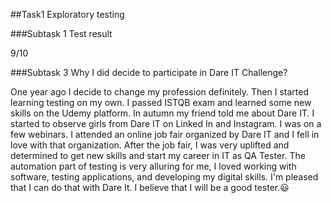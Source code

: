 ##Task1 Exploratory testing

###Subtask 1 Test result

9/10

###Subtask 3 Why I did decide to participate in Dare IT Challenge?

One year ago I decide to change my profession definitely. Then I started learning testing on my own. I passed ISTQB exam and learned some new skills on the Udemy platform.
In autumn my friend told me about Dare IT. I started to observe girls from Dare IT on Linked In and Instagram. I was on a few webinars. I attended an online job fair organized by Dare IT and I fell in love with that organization. After the job fair, I was very uplifted and determined to get new skills and start my career in IT as QA Tester. The automation part of testing is very alluring for me, I loved working with software, testing applications, and developing my digital skills. I'm pleased that I can do that with Dare It. I believe that I will be a good tester.😃
